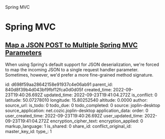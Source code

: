 Spring MVC

# Spring MVC

## [**Map a JSON POST to Multiple Spring MVC Parameters**](https://www.baeldung.com/spring-mvc-json-param-mapping/)
When using Spring's default support for JSON deserialization, we're forced to map the incoming JSON to a single request handler parameter. Sometimes, however, we'd prefer a more fine-grained method signature.


id: d698f59aa28642158e91937c4e06ab91
parent_id: 840d8f39b4d043bf9fbf12fca0d0d05f
created_time: 2022-09-23T19:40:26.692Z
updated_time: 2022-09-23T19:41:04.272Z
is_conflict: 0
latitude: 50.07278010
longitude: 15.80252540
altitude: 0.0000
author: 
source_url: 
is_todo: 0
todo_due: 0
todo_completed: 0
source: joplin-desktop
source_application: net.cozic.joplin-desktop
application_data: 
order: 0
user_created_time: 2022-09-23T19:40:26.692Z
user_updated_time: 2022-09-23T19:41:04.272Z
encryption_cipher_text: 
encryption_applied: 0
markup_language: 1
is_shared: 0
share_id: 
conflict_original_id: 
master_key_id: 
type_: 1